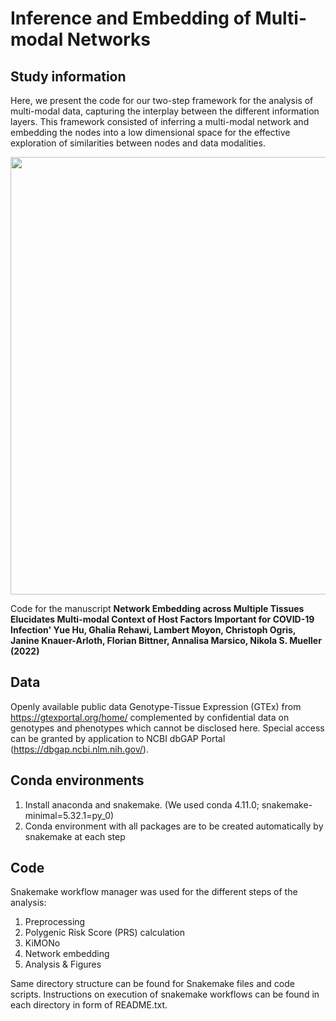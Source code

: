 # Inference and Embedding of Multi-modal Networks

## Study information
Here, we present the code for our two-step framework for the analysis of multi-modal data, capturing the interplay between the different information layers. This framework consisted of inferring a multi-modal network and embedding the nodes into a low dimensional space for the effective exploration of similarities between nodes and data modalities.

<img src="https://user-images.githubusercontent.com/50441257/160692229-d5c2366e-880d-42a0-a910-30effc067aef.png" width="700" >


Code for the manuscript **Network Embedding across Multiple Tissues Elucidates Multi-modal Context of Host Factors Important for COVID-19 Infection' Yue Hu,  Ghalia Rehawi, Lambert Moyon, Christoph Ogris, Janine Knauer-Arloth, Florian Bittner, Annalisa Marsico,  Nikola S. Mueller (2022)**


## Data
Openly available public data Genotype-Tissue Expression (GTEx) from https://gtexportal.org/home/
complemented by confidential data on genotypes and phenotypes which cannot be disclosed here. Special access can be granted by application to NCBI dbGAP Portal (https://dbgap.ncbi.nlm.nih.gov/).

## Conda environments
1. Install anaconda and snakemake. (We used conda 4.11.0; snakemake-minimal=5.32.1=py_0)
2. Conda environment with all packages are to be created automatically by snakemake at each step 

## Code
Snakemake workflow manager was used for the different steps of the analysis:
1. Preprocessing
2. Polygenic Risk Score (PRS) calculation
3. KiMONo
4. Network embedding
5. Analysis & Figures

Same directory structure can be found for Snakemake files and code scripts.
Instructions on execution of snakemake workflows can be found in each directory in form of README.txt.

